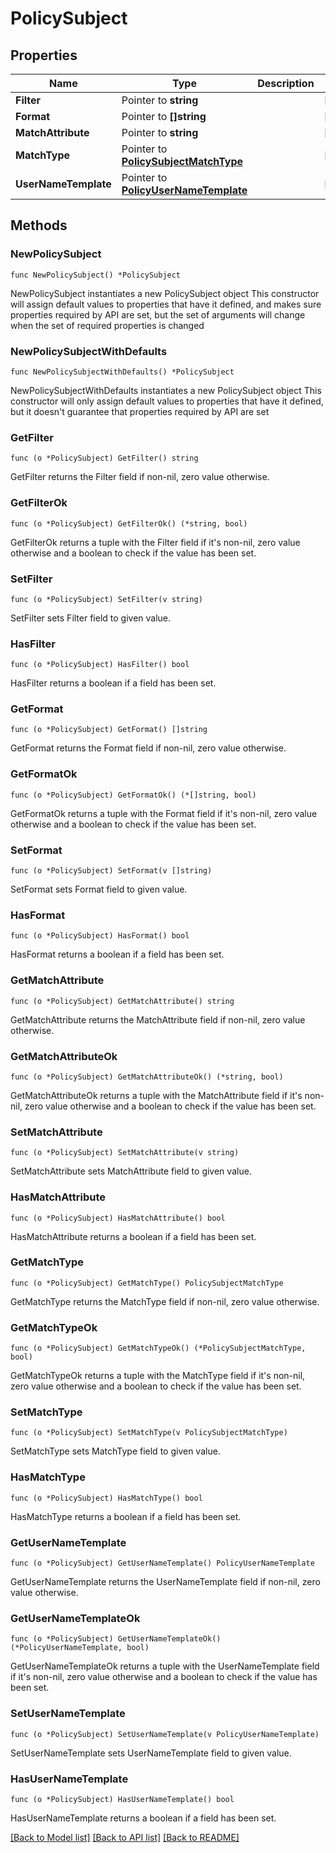 # PolicySubject

## Properties

Name | Type | Description | Notes
------------ | ------------- | ------------- | -------------
**Filter** | Pointer to **string** |  | [optional] 
**Format** | Pointer to **[]string** |  | [optional] 
**MatchAttribute** | Pointer to **string** |  | [optional] 
**MatchType** | Pointer to [**PolicySubjectMatchType**](PolicySubjectMatchType.md) |  | [optional] 
**UserNameTemplate** | Pointer to [**PolicyUserNameTemplate**](PolicyUserNameTemplate.md) |  | [optional] 

## Methods

### NewPolicySubject

`func NewPolicySubject() *PolicySubject`

NewPolicySubject instantiates a new PolicySubject object
This constructor will assign default values to properties that have it defined,
and makes sure properties required by API are set, but the set of arguments
will change when the set of required properties is changed

### NewPolicySubjectWithDefaults

`func NewPolicySubjectWithDefaults() *PolicySubject`

NewPolicySubjectWithDefaults instantiates a new PolicySubject object
This constructor will only assign default values to properties that have it defined,
but it doesn't guarantee that properties required by API are set

### GetFilter

`func (o *PolicySubject) GetFilter() string`

GetFilter returns the Filter field if non-nil, zero value otherwise.

### GetFilterOk

`func (o *PolicySubject) GetFilterOk() (*string, bool)`

GetFilterOk returns a tuple with the Filter field if it's non-nil, zero value otherwise
and a boolean to check if the value has been set.

### SetFilter

`func (o *PolicySubject) SetFilter(v string)`

SetFilter sets Filter field to given value.

### HasFilter

`func (o *PolicySubject) HasFilter() bool`

HasFilter returns a boolean if a field has been set.

### GetFormat

`func (o *PolicySubject) GetFormat() []string`

GetFormat returns the Format field if non-nil, zero value otherwise.

### GetFormatOk

`func (o *PolicySubject) GetFormatOk() (*[]string, bool)`

GetFormatOk returns a tuple with the Format field if it's non-nil, zero value otherwise
and a boolean to check if the value has been set.

### SetFormat

`func (o *PolicySubject) SetFormat(v []string)`

SetFormat sets Format field to given value.

### HasFormat

`func (o *PolicySubject) HasFormat() bool`

HasFormat returns a boolean if a field has been set.

### GetMatchAttribute

`func (o *PolicySubject) GetMatchAttribute() string`

GetMatchAttribute returns the MatchAttribute field if non-nil, zero value otherwise.

### GetMatchAttributeOk

`func (o *PolicySubject) GetMatchAttributeOk() (*string, bool)`

GetMatchAttributeOk returns a tuple with the MatchAttribute field if it's non-nil, zero value otherwise
and a boolean to check if the value has been set.

### SetMatchAttribute

`func (o *PolicySubject) SetMatchAttribute(v string)`

SetMatchAttribute sets MatchAttribute field to given value.

### HasMatchAttribute

`func (o *PolicySubject) HasMatchAttribute() bool`

HasMatchAttribute returns a boolean if a field has been set.

### GetMatchType

`func (o *PolicySubject) GetMatchType() PolicySubjectMatchType`

GetMatchType returns the MatchType field if non-nil, zero value otherwise.

### GetMatchTypeOk

`func (o *PolicySubject) GetMatchTypeOk() (*PolicySubjectMatchType, bool)`

GetMatchTypeOk returns a tuple with the MatchType field if it's non-nil, zero value otherwise
and a boolean to check if the value has been set.

### SetMatchType

`func (o *PolicySubject) SetMatchType(v PolicySubjectMatchType)`

SetMatchType sets MatchType field to given value.

### HasMatchType

`func (o *PolicySubject) HasMatchType() bool`

HasMatchType returns a boolean if a field has been set.

### GetUserNameTemplate

`func (o *PolicySubject) GetUserNameTemplate() PolicyUserNameTemplate`

GetUserNameTemplate returns the UserNameTemplate field if non-nil, zero value otherwise.

### GetUserNameTemplateOk

`func (o *PolicySubject) GetUserNameTemplateOk() (*PolicyUserNameTemplate, bool)`

GetUserNameTemplateOk returns a tuple with the UserNameTemplate field if it's non-nil, zero value otherwise
and a boolean to check if the value has been set.

### SetUserNameTemplate

`func (o *PolicySubject) SetUserNameTemplate(v PolicyUserNameTemplate)`

SetUserNameTemplate sets UserNameTemplate field to given value.

### HasUserNameTemplate

`func (o *PolicySubject) HasUserNameTemplate() bool`

HasUserNameTemplate returns a boolean if a field has been set.


[[Back to Model list]](../README.md#documentation-for-models) [[Back to API list]](../README.md#documentation-for-api-endpoints) [[Back to README]](../README.md)


